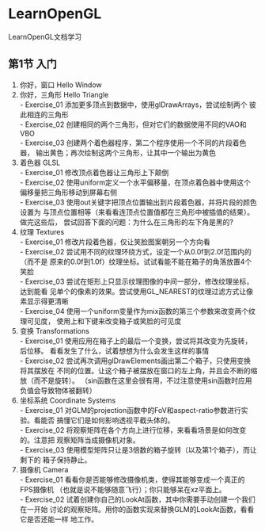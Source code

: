 # LearnOpenGL
LearnOpenGL文档学习

## 第1节 入门 <br>
  1. 你好，窗口 Hello Window <br>
  2. 你好，三角形 Hello Triangle <br>
    - Exercise_01 添加更多顶点到数据中，使用glDrawArrays，尝试绘制两个
        彼此相连的三角形 <br>
    - Exercise_02 创建相同的两个三角形，但对它们的数据使用不同的VAO和VBO <br>
    - Exercise_03 创建两个着色器程序，第二个程序使用一个不同的片段着色器，
        输出黄色；再次绘制这两个三角形，让其中一个输出为黄色 <br>
  3. 着色器 GLSL <br>
    - Exercise_01 修改顶点着色器让三角形上下颠倒 <br>
    - Exercise_02 使用uniform定义一个水平偏移量，在顶点着色器中使用这个
        偏移量把三角形移动到屏幕右侧 <br>
    - Exercise_03 使用out关键字把顶点位置输出到片段着色器，并将片段的颜色设置为
        与顶点位置相等（来看看连顶点位置值都在三角形中被插值的结果）。做完这些后，
        尝试回答下面的问题：为什么在三角形的左下角是黑的? <br>
  4. 纹理 Textures <br>
    - Exercise_01 修改片段着色器，仅让笑脸图案朝另一个方向看 <br>
    - Exercise_02 尝试用不同的纹理环绕方式，设定一个从0.0f到2.0f范围内的（而不是
        原来的0.0f到1.0f）纹理坐标。试试看能不能在箱子的角落放置4个笑脸 <br>
    - Exercise_03 尝试在矩形上只显示纹理图像的中间一部分，修改纹理坐标，达到能看
        见单个的像素的效果。尝试使用GL_NEAREST的纹理过滤方式让像素显示得更清晰 <br>
    - Exercise_04 使用一个uniform变量作为mix函数的第三个参数来改变两个纹理可见度，
        使用上和下键来改变箱子或笑脸的可见度 <br>
  5. 变换 Transformations <br>
    - Exercise_01 使用应用在箱子上的最后一个变换，尝试将其改变为先旋转，后位移。
        看看发生了什么，试着想想为什么会发生这样的事情 <br>
    - Exercise_02 尝试再次调用glDrawElements画出第二个箱子，只使用变换将其摆放在
        不同的位置。让这个箱子被摆放在窗口的左上角，并且会不断的缩放（而不是旋转）。
        （sin函数在这里会很有用，不过注意使用sin函数时应用负值会导致物体被翻转）<br>
  6. 坐标系统 Coordinate Systems <br>
    - Exercise_01 对GLM的projection函数中的FoV和aspect-ratio参数进行实验。看能否
        搞懂它们是如何影响透视平截头体的。 <br>
    - Exercise_02 将观察矩阵在各个方向上进行位移，来看看场景是如何改变的。注意把
        观察矩阵当成摄像机对象。 <br>
    - Exercise_03 使用模型矩阵只让是3倍数的箱子旋转（以及第1个箱子），而让剩下的
        箱子保持静止。 <br>
  7. 摄像机	Camera <br>
    - Exercise_01 看看你是否能够修改摄像机类，使得其能够变成一个真正的FPS摄像机
        （也就是说不能够随意飞行）；你只能够呆在xz平面上。 <br>
    - Exercise_02 试着创建你自己的LookAt函数，其中你需要手动创建一个我们在一开始
        讨论的观察矩阵。用你的函数实现来替换GLM的LookAt函数，看看它是否还能一样
        地工作。 <br>


